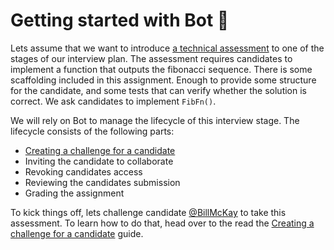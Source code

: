 # Getting started with Bot 🤖

Lets assume that we want to introduce [a technical assessment](https://github.com/beat-interviewing/example) to one of the stages of our interview plan. The assessment requires candidates to implement a function that outputs the fibonacci sequence. There is some scaffolding included in this assignment. Enough to provide some structure for the candidate, and some tests that can verify whether the solution is correct. We ask candidates to implement `FibFn()`.

We will rely on Bot to manage the lifecycle of this interview stage. The lifecycle consists of the following parts:

- [Creating a challenge for a candidate](./01-challenge.md)
- Inviting the candidate to collaborate
- Revoking candidates access
- Reviewing the candidates submission
- Grading the assignment

To kick things off, lets challenge candidate [@BillMcKay](https://github.com/BillMcKay) to take this assessment. To learn how to do that, head over to the read the [Creating a challenge for a candidate](01-challenge.md) guide.


